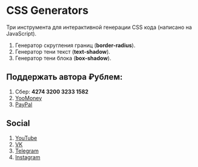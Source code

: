 # CSS Generators
Три инструмента для интерактивной генерации CSS кода (написано на JavaScript).
  
1. Генератор скругления границ (**border-radius**).  
2. Генератор тени текст (**text-shadow**).   
3. Генератор тени блока (**box-shadow**).

## Поддержать автора ₽ублем:  
1. Сбер: **4274 3200 3233 1582**   
2. [YooMoney](https://sobe.ru/na/itdoctor)    
3. [PayPal](https://paypal.me/itdoctorstudio)    
  
## Social
1. [YouTube](https://www.youtube.com/c/ITDoctor)    
2. [VK](https://vk.com/itdoctorstudio)   
3. [Telegram](https://t.me/itdoctorstudio)   
4. [Instagram](https://www.instagram.com/ismail_asanovich)  